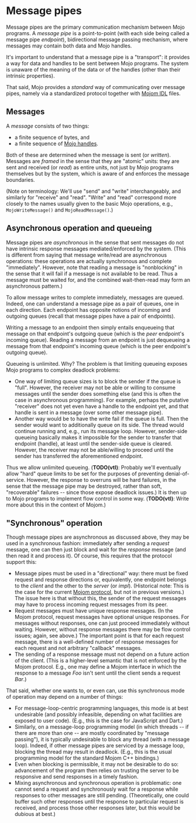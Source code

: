 # Message pipes

Message pipes are the primary communication mechanism between Mojo programs. A
*message pipe* is a point-to-point (with each side being called a message pipe
*endpoint*), bidirectional message passing mechanism, where messages may contain
both data and Mojo handles.

It's important to understand that a message pipe is a "transport": it provides a
way for data and handles to be sent between Mojo programs. The system is unaware
of the meaning of the data or of the handles (other than their intrinsic
properties).

That said, Mojo provides a *standard* way of communicating over message pipes,
namely via a standardized protocol together with [Mojom IDL](mojom_idl.md)
files.

## Messages

A *message* consists of two things:
* a finite sequence of bytes, and
* a finite sequence of [Mojo handles](handles.md).

Both of these are determined when the message is sent (or *written*). Messages
are *framed* in the sense that they are "atomic" units: they are sent and
received (or *read*) as entire units, not just by Mojo programs themselves but
by the system, which is aware of and enforces the message boundaries.

(Note on terminology: We'll use "send" and "write" interchangeably, and
similarly for "receive" and "read". "Write" and "read" correspond more closely
to the names usually given to the basic Mojo operations, e.g.,
`MojoWriteMessage()` and `MojoReadMessage()`.)

## Asynchronous operation and queueing

Message pipes are *asynchronous* in the sense that sent messages do not have
intrinsic response messages mediated/enforced by the system. (This is different
from saying that message write/read are asynchronous operations: these
operations are actually synchronous and complete "immediately". However, note
that reading a message is "nonblocking" in the sense that it will fail if a
message is not available to be read. Thus a message must be waited for, and the
combined wait-then-read may form an asynchronous pattern.)

To allow message writes to complete immediately, messages are queued. Indeed,
one can understand a message pipe as a pair of queues, one in each direction.
Each endpoint has opposite notions of incoming and outgoing queues (recall that
message pipes have a pair of endpoints).

Writing a message to an endpoint then simply entails enqueueing that message on
that endpoint's outgoing queue (which is the *peer* endpoint's incoming queue).
Reading a message from an endpoint is just dequeueing a message from that
endpoint's incoming queue (which is the peer endpoint's outgoing queue).

Queueing is unlimited. Why? The problem is that limiting queueing exposes Mojo
programs to complex deadlock problems:
* One way of limiting queue sizes is to block the sender if the queue is "full".
  However, the receiver may not be able or willing to consume messages until the
  sender does something else (and this is often the case in asynchronous
  programming). For example, perhaps the putative "receiver" does not yet even
  have a handle to the endpoint yet, and that handle is sent in a message (over
  some other message pipe).
* Another way would be to have the write fail if the queue is full. Then the
  sender would want to additionally queue on its side. The thread would continue
  running and, e.g., run its message loop. However, sender-side queueing
  basically makes it impossible for the sender to transfer that endpoint
  (handle), at least until the sender-side queue is cleared. However, the
  receiver may not be able/willing to proceed until the sender has transferred
  the aforementioned endpoint.

Thus we allow unlimited queueing. (**TODO(vtl)**: Probably we'll eventually
allow "hard" queue limits to be set for the purposes of preventing
denial-of-service. However, the response to overruns will be hard failures, in
the sense that the message pipe may be destroyed, rather than soft,
"recoverable" failures -- since those expose deadlock issues.) It is then up to
Mojo programs to implement flow control in some way. (**TODO(vtl)**: Write more
about this in the context of Mojom.)

## "Synchronous" operation

Though message pipes are asynchronous as discussed above, they may be used in a
synchronous fashion: immediately after sending a *request* message, one can then
just block and wait for the *response* message (and then read it and process
it). Of course, this requires that the protocol support this:
* Message pipes must be used in a "directional" way: there must be fixed request
  and response directions or, equivalently, one endpoint belongs to the *client*
  and the other to the *server* (or *impl*). (Historical note: This is the case
  for the current [Mojom protocol](mojom_protocol.md), but not in previous
  versions.) The issue here is that without this, the sender of the request
  messages may have to process incoming request messages from its peer.
* Request messages must have unique response messages. (In the Mojom protocol,
  request messages have optional unique responses. For messages without
  responses, one can just proceed immediately without waiting. However, without
  response messages there may be flow control issues; again, see above.) The
  important point is that for each request message, there is a well-defined
  number of response messages for each request and not arbitrary "callback"
  messages.
* The sending of a response message must not depend on a future action of the
  client. (This is a higher-level semantic that is not enforced by the Mojom
  protocol. E.g., one may define a Mojom interface in which the response to a
  message *Foo* isn't sent until the client sends a request *Bar*.)

That said, whether one wants to, or even can, use this synchronous mode of
operation may depend on a number of things:
* For message-loop-centric programming languages, this mode is at best
  undesirable (and possibly infeasible, depending on what facilities are exposed
  to user code). (E.g., this is the case for JavaScript and Dart.)
* Similarly, on a message-loop programming model (in which threads -- if there
  are more than one -- are mostly coordinated by "message passing"), it is
  typically undesirable to block any thread (with a message loop). Indeed, if
  other message pipes are serviced by a message loop, blocking the thread may
  result in deadlock. (E.g., this is the usual programming model for the
  standard Mojom C++ bindings.)
* Even when blocking is permissible, it may not be desirable to do so:
  advancement of the program then relies on trusting the server to be
  responsive and send responses in a timely fashion.
* Mixing asynchronous and synchronous operation is problematic: one cannot send
  a request and synchronously wait for a response while responses to other
  messages are still pending. (Theoretically, one could buffer such other
  responses until the response to particular request is received, and process
  those other responses later, but this would be dubious at best.)
